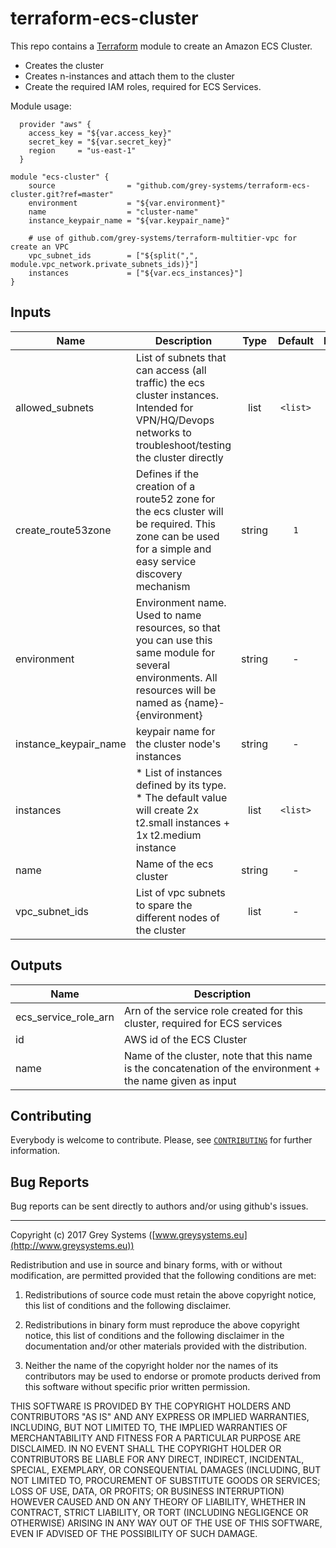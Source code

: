 # terraform-ecs-cluster

This repo contains a [Terraform](https://terraform.io/) module to create an Amazon ECS Cluster.

* Creates the cluster
* Creates n-instances and attach them to the cluster
* Create the required IAM roles, required for ECS Services.


Module usage:

      provider "aws" {
        access_key = "${var.access_key}"
        secret_key = "${var.secret_key}"
        region     = "us-east-1"
      }

    module "ecs-cluster" {
        source                = "github.com/grey-systems/terraform-ecs-cluster.git?ref=master"
        environment           = "${var.environment}"
        name                  = "cluster-name"
        instance_keypair_name = "${var.keypair_name}"

        # use of github.com/grey-systems/terraform-multitier-vpc for create an VPC
        vpc_subnet_ids        = ["${split(",", module.vpc_network.private_subnets_ids)}"]
        instances             = ["${var.ecs_instances}"]
    }


Inputs
---------

| Name | Description | Type | Default | Required |
|------|-------------|:----:|:-----:|:-----:|
| allowed_subnets |  List of subnets that can access (all traffic) the ecs cluster instances. Intended for VPN/HQ/Devops networks to troubleshoot/testing the cluster directly  | list | `<list>` | no |
| create_route53zone |  Defines if the creation of a route52 zone for the ecs cluster will be required. This zone can be used for a simple and easy service discovery mechanism  | string | `1` | no |
| environment |  Environment name. Used to name resources, so that you can use this same module for several environments. All resources will be named as {name}-{environment}  | string | - | yes |
| instance_keypair_name |  keypair name for the cluster node's instances  | string | - | yes |
| instances |   * List of instances defined by its type.  * The default value will create 2x t2.small instances + 1x t2.medium instance   | list | `<list>` | no |
| name |  Name of the ecs cluster  | string | - | yes |
| vpc_subnet_ids |  List of vpc subnets to spare the different nodes of the cluster  | list | - | yes |

Outputs
----------

| Name | Description |
|------|-------------|
| ecs_service_role_arn |  Arn of the service role created for this cluster, required for ECS services|
| id | AWS id of the ECS Cluster |
| name | Name of the cluster, note that this name is the concatenation of the environment + the name given as input |


Contributing
------------
Everybody is welcome to contribute. Please, see [`CONTRIBUTING`][contrib] for further information.

[contrib]: CONTRIBUTING.md

Bug Reports
-----------

Bug reports can be sent directly to authors and/or using github's issues.


-------

Copyright (c) 2017 Grey Systems ([www.greysystems.eu](http://www.greysystems.eu))

Redistribution and use in source and binary forms, with or without modification, are permitted provided that the following conditions are met:

1. Redistributions of source code must retain the above copyright notice, this list of conditions and the following disclaimer.

2. Redistributions in binary form must reproduce the above copyright notice, this list of conditions and the following disclaimer in the documentation and/or other materials provided with the distribution.

3. Neither the name of the copyright holder nor the names of its contributors may be used to endorse or promote products derived from this software without specific prior written permission.

THIS SOFTWARE IS PROVIDED BY THE COPYRIGHT HOLDERS AND CONTRIBUTORS "AS IS" AND ANY EXPRESS OR IMPLIED WARRANTIES, INCLUDING, BUT NOT LIMITED TO, THE IMPLIED WARRANTIES OF MERCHANTABILITY AND FITNESS FOR A PARTICULAR PURPOSE ARE DISCLAIMED. IN NO EVENT SHALL THE COPYRIGHT HOLDER OR CONTRIBUTORS BE LIABLE FOR ANY DIRECT, INDIRECT, INCIDENTAL, SPECIAL, EXEMPLARY, OR CONSEQUENTIAL DAMAGES (INCLUDING, BUT NOT LIMITED TO, PROCUREMENT OF SUBSTITUTE GOODS OR SERVICES; LOSS OF USE, DATA, OR PROFITS; OR BUSINESS INTERRUPTION) HOWEVER CAUSED AND ON ANY THEORY OF LIABILITY, WHETHER IN CONTRACT, STRICT LIABILITY, OR TORT (INCLUDING NEGLIGENCE OR OTHERWISE) ARISING IN ANY WAY OUT OF THE USE OF THIS SOFTWARE, EVEN IF ADVISED OF THE POSSIBILITY OF SUCH DAMAGE.
